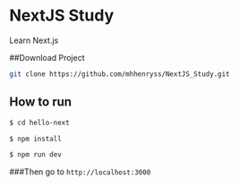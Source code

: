 # NextJS Study
Learn Next.js

##Download Project
```bash
git clone https://github.com/mhhenryss/NextJS_Study.git
```

## How to run
```bash
$ cd hello-next

$ npm install

$ npm run dev
```

###Then go to `http://localhost:3000`
